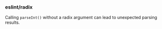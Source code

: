 ### eslint/radix

Calling `parseInt()` without a radix argument can lead to unexpected parsing results.
